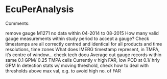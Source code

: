 # EcuPerAnalysis

Comments:

remove gauge M1271 no data within 04-2014 to 08-2015
How many valid gauge measurements within study period to accept a gauge?
Check timestamps are all correctly centred and identical for all products and time resolutions, time zones
What does IMERG timestamp represent, in TMPA, it’s centre of window… check tech docu
Average out gauge records within same 0.1 GPM/ 0.25 TMPA cells
Currently v high FAR, low POD at 0.1/ hrly GPM
In detection stats w/ moving threshold, check how to deal with thresholds above max val, e.g. to avoid high no. of FAR
